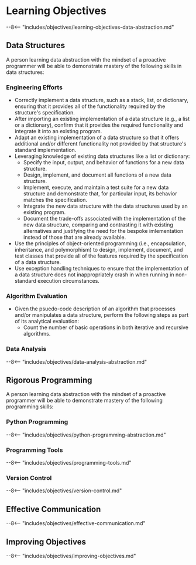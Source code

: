# Learning Objectives

--8<-- "includes/objectives/learning-objectives-data-abstraction.md"

## Data Structures

A person learning data abstraction with the mindset of a proactive programmer
will be able to demonstrate mastery of the following skills in data structures:

### Engineering Efforts

- Correctly implement a data structure, such as a stack, list, or dictionary,
  ensuring that it provides all of the functionality required by the structure's
  specification.
- After importing an existing implementation of a data structure (e.g., a list
  or a dictionary), confirm that it provides the required functionality and
  integrate it into an existing program.
- Adapt an existing implementation of a data structure so that it offers
  additional and/or different functionality not provided by that structure's
  standard implementation.
- Leveraging knowledge of existing data structures like a list or dictionary:
    - Specify the input, output, and behavior of functions for a new data
      structure.
    - Design, implement, and document all functions of a new data structure.
    - Implement, execute, and maintain a test suite for a new data structure and
      demonstrate that, for particular input, its behavior matches the
      specification.
    - Integrate the new data structure with the data structures used by an
      existing program.
    - Document the trade-offs associated with the implementation of the new data
      structure, comparing and contrasting it with existing alternatives and
      justifying the need for the bespoke imlementation instead of those that
      are already available.
- Use the principles of object-oriented programming (i.e., encapsulation,
  inheritance, and polymorphism) to design, implement, document, and test
  classes that provide all of the features required by the specification of a
  data structure.
- Use exception handling techniques to ensure that the implementation of a data
  structure does not inappropriately crash in when running in non-standard
  execution circumstances.

### Algorithm Evaluation

- Given the psuedo-code description of an algorithm that processes and/or
  manipulates a data structure, perform the following steps as part of its
  analytical evaluation:
    - Count the number of basic operations in both iterative and recursive
      algorithms.

### Data Analysis

--8<-- "includes/objectives/data-analysis-abstraction.md"

## Rigorous Programming

A person learning data abstraction with the mindset of a proactive programmer
will be able to demonstrate mastery of the following programming skills:

### Python Programming

--8<-- "includes/objectives/python-programming-abstraction.md"

### Programming Tools

--8<-- "includes/objectives/programming-tools.md"

### Version Control

--8<-- "includes/objectives/version-control.md"

## Effective Communication

--8<-- "includes/objectives/effective-communication.md"

## Improving Objectives

--8<-- "includes/objectives/improving-objectives.md"

[^1]: See [Robert Talbert](https://rtalbert.org/)'s article entitled [How to
  Write Learning
  Objectives](https://rtalbert.org/how-to-write-learning-objectives/) for more
  details about how to design learning objectives for a academic course. From
  your perspective what does it mean to write learning objectives that are both
  clear and measurable?

